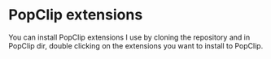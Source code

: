 # PopClip extensions
You can install PopClip extensions I use by cloning the repository and in PopClip dir, double clicking on the extensions you want to install to PopClip.